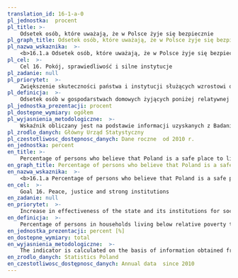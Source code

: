 ```yaml
---
translation_id: 16-1-a-0
pl_jednostka:  procent
pl_title: >-
    Odsetek osób, które uważają, że w Polsce żyje się bezpiecznie
pl_graph_title: Odsetek osób, które uważają, że w Polsce żyje się bezpiecznie
pl_nazwa_wskaznika:  >-
    <b>16.1.a Odsetek osób, które uważają, że w Polsce żyje się bezpiecznie</b>
pl_cel:  >-
    Cel 16. Pokój, sprawiedliwość i silne instytucje
pl_zadanie: null
pl_priorytet:  >-
    Zwiększenie skuteczności państwa i instytucji służących wzrostowi oraz włączeniu społecznemu i gospodarczemu
pl_definicja:  >-
    Odsetek osób w gospodarstwach domowych żyjących poniżej relatywnej granicy ubóstwa, za którą przyjmuje się 50% średnich wydatków ogółu gospodarstw domowych.
pl_jednostka_prezentacji: procent
pl_dostepne_wymiary: ogółem
pl_wyjasnienia_metodologiczne:  >-
    Wskaźnik obliczany jest na podstawie informacji uzyskanych z Badania budżetów gospodarstw domowych.Badanie budżetów gospodarstw domowych prowadzone jest metodą reprezentacyjną, opartą na próbie losowej, która daje możliwość uogólniania z określonym błędem, uzyskanych wyników na wszystkie gospodarstwa domowe w kraju. Od 1993 r. badanie budżetów prowadzone jest metodą rotacji miesięcznej, tzn., że w ciągu roku w każdym miesiącu badane są inne gospodarstwa domowe.Badaniem objęte są gospodarstwa domowe jedno- i wieloosobowe. Biorą w nim również udział gospodarstwa domowe obywateli państw obcych zamieszkujących w Polsce na stałe lub przez dłuższy okres czasu i posługujących się językiem polskim.celem badania jest umożliwienie dokonywania analiz poziomu życia ludności, a także oceny wpływu różnych czynników na kształtowanie się poziomu i zróżnicowania sytuacji bytowej podstawowych grup gospodarstw domowych.Badanie budżetów gospodarstw domowych dostarcza szczegółowych informacji o: poziomie i strukturze realizowanych wydatków, źródłach pozyskiwania towarów i usług  poziomie spożycia podstawowych artykułów żywnościowych w ujęciu ilościowym oraz w przeliczeniu na wartości energetyczne i składniki odżywcze  cenach płaconych przez gospodarstwa domowe za wybrane towary i usługi  poziomie i źródłach osiąganych dochodów  wyposażeniu gospodarstw domowych w dobra trwałego użytku  warunkach mieszkaniowych  subiektywnej ocenie sytuacji materialnej gospodarstw domowych  strukturze demograficzno-społecznej gospodarstw domowych, tj. o liczbie, wieku, płci, wykształceniu, niepełnosprawności, aktywności ekonomicznej osób wchodzących w skład badanego gospodarstwa domowego.Gospodarstwo domowe stanowią osoby, które są lub nie są ze sobą spokrewnione, mieszkają razem i wspólnie utrzymują się (gospodarstwo wieloosobowe). Gospodarstwo domowe może również tworzyć jedna osoba, która utrzymuje się samodzielnie, bez względu na to, czy mieszka sama, czy z innymi osobami (gospodarstwo jednoosobowe).Relatywna granica ubóstwa szacowana jest co roku przez GUS na podstawie wyników Badania budżetów gospodarstw domowych.Wydatki obejmują wydatki na towary i usługi konsumpcyjne oraz pozostałe wydatki: Wydatki na towary i usługi konsumpcyjne przeznaczone są na zaspokojenie potrzeb gospodarstwa domowego. Obejmują one towary zakupione za gotówkę (również przy użyciu karty płatniczej lub kredytowej), na kredyt, otrzymane bezpłatnie oraz spożycie naturalne (towary i usługi konsumpcyjne pobrane na potrzeby gospodarstwa domowego z działalności rolniczej bądź działalności gospodarczej na własny rachunek). Towary konsumpcyjne obejmują dobra nietrwałego użytkowania (np.: żywność, napoje, lekarstwa), półtrwałego użytkowania (np.: odzież, książki, zabawki) i trwałego użytkowania (np.: samochody, pralki, lodówki, telewizory). Pozostałe wydatki, które składają się z: darów przekazanych innym gospodarstwom domowym i instytucjom niekomercyjnym, niektórych podatków, w tym podatku od spadków i darowizn, podatku od nieruchomości, opłaty za wieczyste użytkowanie gruntu, zaliczek na podatek od dochodów osobistych oraz składek na ubezpieczenia społeczne płaconych samodzielnie przez podatnika, pozostałych rodzajów wydatków nie przeznaczonych bezpośrednio na cele konsumpcyjne, w tym strat pieniężnych, odszkodowań za wyrządzone szkody.
pl_zrodlo_danych: Główny Urząd Statystyczny
pl_czestotliwosc_dostępnosc_danych: Dane roczne  od 2010 r.
en_jednostka: percent
en_title: >-
    Percentage of persons who believe that Poland is a safe place to live
en_graph_title: Percentage of persons who believe that Poland is a safe place to live
en_nazwa_wskaznika:  >-
    <b>16.1.a Percentage of persons who believe that Poland is a safe place to live</b>
en_cel:  >-
    Goal 16. Peace, justice and strong institutions
en_zadanie: null
en_priorytet:  >-
    Increase in effectiveness of the state and its institutions for social and economic enhancement and inclusion  
en_definicja:  >-
    Percentage of persons in households living below relative poverty threshold which is determined at 50% of the mean expenditure at the level of all households.
en_jednostka_prezentacji: percent [%]
en_dostepne_wymiary: total
en_wyjasnienia_metodologiczne:  >-
    The indicator is calculated on the basis of information obtained from Household budget survey.The household budget survey is conducted using representative method based on random sample which allows generalisation, within a margin of an error, of the results for all households in the country. The monthly rotation of households implemented since 1993 assumes that every month of the year a different group of households participates in the survey.The survey covers one-person and multi-person households. Households of foreigners with permanent or long-lasting residence in Poland and using Polish language also take part in the survey. The purpose of the survey is to enable the analysis of the living standards of the population as well as evaluate the impact of various factors on the living standard and its diversity among basic groups of households.Household budget survey provides detailed information on: the level and the structure of expenditures, sources of acquiring goods and services  the consumption level of basic food products according to quantity, but also energetic value and nutrients  prices at which households purchase selected goods and services  the level and sources of their incomes  household equipment with durables  dwelling conditions  subjective evaluation of the material condition of households  demographic and social structure of the households i.e. the number, age, gender, education, disability and economic activity of the members of the surveyed household.A household is understood as the persons who may be related or unrelated, living together and maintaining themselves jointly (multi-person household). Household can also be formed by one individual maintaining himself/herself independently, regardless of whether the individual lives alone or with other persons (one-person household).The relative poverty threshold is estimated annually by Statistics Poland on the basis of the Household budget survey.Expenditures cover expenditures on consumer goods and services as well as other expenditures: Expenditures on consumer goods and services are are allocated to satisfying household&#39 s needs. They include products purchased by cash, also using debt or credit card, on credit, received free of charge and natural consumption (consumer goods and services taken from individual farm or own economic activity to satisfy household&#39 s needs). Consumer goods comprise non-durable goods (e.g. food, beverages or medicines), semi-durable goods (e.g. clothes, books, toys) and durable goods (e.g. cars, washing machines, refrigerators, television sets). Other expenditures include: gifts donated to other households and non-commercial institutions  certain taxes, such as tax on legacy and donations, tax on real estates, fees for perpetual use of the land, prepayments of personal income tax and social security contributions paid directly by the tax payer  other kinds of expenditures not allocated directly to consumption, including sums lost in gambling and lotteries, losses of cash and bails.
en_zrodlo_danych: Statistics Poland
en_czestotliwosc_dostępnosc_danych: Annual data  since 2010
---
```

